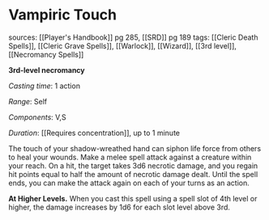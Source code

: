 # Vampiric Touch
sources: [[Player's Handbook]] pg 285, [[SRD]] pg 189
tags: [[Cleric Death Spells]], [[Cleric Grave Spells]], [[Warlock]], [[Wizard]], [[3rd level]], [[Necromancy Spells]]

**3rd-level necromancy**

*Casting time*: 1 action

*Range*: Self

*Components*: V,S

*Duration*: [[Requires concentration]], up to 1 minute

The touch of your shadow-wreathed hand can siphon life force from others to heal your wounds. Make a melee spell attack against a creature within your reach. On a hit, the target takes 3d6 necrotic damage, and you regain hit points equal to half the amount of necrotic damage dealt. Until the spell ends, you can make the attack again on each of your turns as an action. 

**At Higher Levels.** When you cast this spell using a spell slot of 4th level or higher, the damage increases by 1d6 for each slot level above 3rd.
